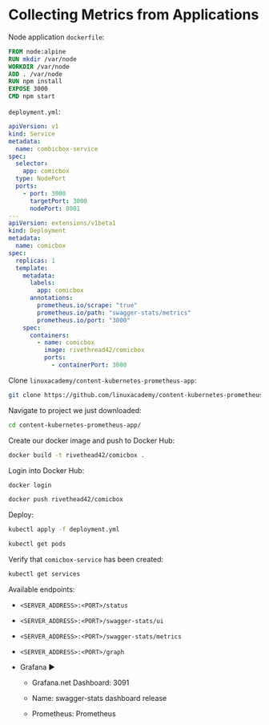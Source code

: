 # Collecting Metrics from Applications

Node application `dockerfile`:

```dockerfile
FROM node:alpine
RUN mkdir /var/node
WORKDIR /var/node
ADD . /var/node
RUN npm install
EXPOSE 3000
CMD npm start
```

`deployment.yml`:

```yaml
apiVersion: v1
kind: Service
metadata:
  name: combicbox-service
spec:
  selector:
    app: comicbox
  type: NodePort
  ports:
    - port: 3000
      targetPort: 3000
      nodePort: 8001
---
apiVersion: extensions/v1beta1
kind: Deployment
metadata:
  name: comicbox
spec:
  replicas: 1
  template:
    metadata:
      labels:
        app: comicbox
      annotations:
        prometheus.io/scrape: "true"
        prometheus.io/path: "swagger-stats/metrics"
        prometheus.io/port: "3000"
    spec:
      containers:
        - name: comicbox
          image: rivethread42/comicbox
          ports:
            - containerPort: 3000
```

Clone `linuxacademy/content-kubernetes-prometheus-app`:

```zsh
git clone https://github.com/linuxacademy/content-kubernetes-prometheus-app.git
```

Navigate to project we just downloaded:

```zsh
cd content-kubernetes-prometheus-app/
```

Create our docker image and push to Docker Hub:

```zsh
docker build -t rivethead42/comicbox .
```

Login into Docker Hub:

```zsh
docker login
```

```zsh
docker push rivethead42/comicbox
```

Deploy:

```zsh
kubectl apply -f deployment.yml
```

```zsh
kubectl get pods
```

Verify that `comicbox-service` has been created:

```zsh
kubectl get services
```

Available endpoints:

* `<SERVER_ADDRESS>:<PORT>/status`

* `<SERVER_ADDRESS>:<PORT>/swagger-stats/ui`

* `<SERVER_ADDRESS>:<PORT>/swagger-stats/metrics`

* `<SERVER_ADDRESS>:<PORT>/graph`

* Grafana ▶︎

  * Grafana.net Dashboard: 3091

  * Name: swagger-stats dashboard release

  * Prometheus: Prometheus
